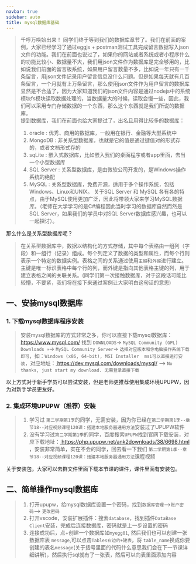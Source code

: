 ```yaml
---
navbar: true
sidebar: auto
title: mysql数据库基础
---
```


> 千呼万唤始出来！ 同学们终于等到我们的数据库章节了。我们在前面的案例，大家已经学习了通过eggjs + postman测试工具完成留言数据写入json文件的功能。我们在前面也说过了，如果你的网站或者系统或者小程序什么的功能比较小、数据量不大，我们用json文件作为数据库是完全够用的，比如说我们前面的留言板系统，如果用户留言数量不多，比如说一年只有一千条留言，用json文件记录用户留言信息没什么问题。但是如果每天就有几百条留言，一个月就有上万条留言，那么使用json文件作为用户留言的数据库显然是不合适了，因为大家知道我们的json文件内容是通过nodejs中的系统模块fs模块读取数据处理的，当数据量大的时候，读取会慢一些，因此，我们可以采用专门存储数据的一个东西，那么这个东西就是我们所说的数据库。<br/>
> 提到数据库，我们在前面也给大家提过了，出名且用得比较多的数据库：
> 1. oracle : 优秀、商用的数据库，一般用在银行、金融等大型系统中
> 2. MongoDB : 非关系型数据库，也就是它的值是通过键值对的形式存的，或者文档形式存的
> 3. sqLite : 嵌入式数据库，比如嵌入我们的桌面程序或者app里面，去当一个小型数据库
> 4. SQL Server : 关系型数据库，是由微软公司开发的，是Windows操作系统的绝配
> 5. MySQL : 关系型数据库，免费开源，适用于多个操作系统，包括Windows、Linux和UNIX。
> 关于SQL Server 和 MySQL 各有各的特点，由于MySQL使用更加广泛，因此将带领大家来学习MySQL数据库。（老师在大学学习的是C#编程因此当时学习的数据库自然而然是SQL Server，如果我们的学员中对SQL Server数据库感兴趣，也可以一起探讨）。

那么什么是关系型数据库呢？
> 在关系型数据库中，数据以结构化的方式存储，其中每个表格由一组列（字段）和一组行（记录）组成。每个列定义了数据的类型和属性，而每个行则表示一个特定的数据实例。表格之间的关系通过使用`主键`和`外键`进行建立。主键是唯一标识表格中每个行的列，而外键是指向其他表格主键的列，用于建立表格之间的关联关系。(同学们第一次接触数据库，对于这段话可能比较懵，不要紧，我们将在接下来通过案例让大家明白这句话的意思)

## 一、安装mysql数据库
### 1. 下载mysql数据库程序安装
> 安装mysql数据库的方式非常之多，你可以直接下载mysql数据库：<a href="https://www.mysql.com/" target="_blank">https://www.mysql.com/</a> 找到 `DOWNLOADS`-> `MySQL Community (GPL) Downloads »`-> `MySQL Community Server`-> `选择对应版本和你电脑操作系统下载即可`，如：`Windows (x86, 64-bit), MSI Installer  msi可以直接进行安装`，对应地址：<a href="https://dev.mysql.com/downloads/mysql/" target="_blank"> https://dev.mysql.com/downloads/mysql/ </a> --> `No thanks, just start my download. 无需登录直接下载`

以上方式对于新手学员可以尝试安装，但是老师更推荐使用集成环境UPUPW，因为对新手学员更友好。
### 2. 集成环境UPUPW（推荐）安装
> 1. 学习过 `第二学期第1季`的同学，无需安装，因为你已经在`第二学期第1季--章节18--对应视频课程120课：搭建本地服务器通用方法`安装过了UPUPW软件
> 2. 没有学习过`第二学期第1季`的同学，百度搜索`UPUPW`找到官网下载安装，对应下载地址：<a href="https://php.upupw.net/ank2downloads/38/6698.html" target="_blank"> https://php.upupw.net/ank2downloads/38/6698.html </a> ，安装非常简单，实在不会的同学，回去看一下我们 `第二学期第1季--章节18--对应视频课程120课：搭建本地服务器通用方法`课程视频

关于安装包，大家可以去群文件里面下载本节课的课件，课件里面有安装包。

## 二、简单操作mysql数据库
> 1. 打开upupw，给mysql数据库设置一个密码，找到`数据库管理`-->`账户密码`--> `更改密码`
> 2. 打开vscode，安装扩展插件：搜索`database`，找到插件`DataBase Client`安装，完成后连接数据库，密码就是上一步设置的密码
> 3. 连接成功后，点+创建一个数据库如`myegg01`, 然后我们也可以创建一张数据库表 `message`,可以点击`Tables右边的+建表`，将 `table_name`换成你要创建的表名`message`(关于括号里面的代码什么意思我们会在下一节课详细讲解)，然后执行sql就有了一张表，然后可以向表里面添加内容


